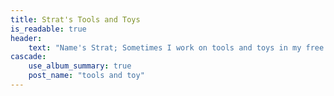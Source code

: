 ```yaml
---
title: Strat's Tools and Toys
is_readable: true
header:
    text: "Name's Strat; Sometimes I work on tools and toys in my free time and here's where I put all of that."
cascade:
    use_album_summary: true
    post_name: "tools and toy"
---
```

